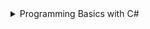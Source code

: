 <details>
<summary>Programming Basics with C#</summary>
<br>

  
  <details>
<summary>Course Content</summary>
<br>

  
  

- Console operation (data input and output)
- Working with loops (for)
- Work with more complex logical checks
- Working with logical checks (if-else)
- Perform simple calculations
- Working with more complex loops (nested for loops and while)
  
</details>
  
  
  
  
  

  
  
| [C# Basic](https://softuni.bg/trainings/3319/programming-basics-with-csharp-march-2021)          | Lab | Excercise |
|---------------------------------|-----|-----------|
| First Steps In Coding          | [Lab](https://github.com/SimonEFK/SoftUni/tree/main/C%23%20Basics/First%20Steps%20In%20Coding/First%20Steps%20In%20Coding%20-%20Lab) | [Excercise](https://github.com/SimonEFK/SoftUni/tree/main/C%23%20Basics/First%20Steps%20In%20Coding/First%20Steps%20In%20Coding%20-%20Exercise) |
| Conditional Statements          | [Lab](https://github.com/SimonEFK/SoftUni/tree/main/C%23%20Basics/Conditional%20Statements/Conditional%20Statements%20-%20Lab) | [Excercise](https://github.com/SimonEFK/SoftUni/tree/main/C%23%20Basics/Conditional%20Statements/Conditional%20Statements%20-Exercise) |
| Conditional Statements Advanced | [Lab](https://github.com/SimonEFK/SoftUni/tree/main/C%23%20Basics/Conditional%20Statements%20Advanced/Conditional%20Statements%20Advanced%20-%20Lab) | [Excercise](https://github.com/SimonEFK/SoftUni/tree/main/C%23%20Basics/Conditional%20Statements%20Advanced/Conditional%20Statements%20Advanced%20-%20Exercise) |
| For Loop                        | [Lab](https://github.com/SimonEFK/SoftUni/tree/main/C%23%20Basics/For%20Loop/For%20Loop%20-%20Lab) | [Excercise](https://github.com/SimonEFK/SoftUni/tree/main/C%23%20Basics/For%20Loop/For%20Loop%20-%20Exercise) |
| Nested Loops                    | [Lab](https://github.com/SimonEFK/SoftUni/tree/main/C%23%20Basics/Nested%20Loops/Nested%20Loops%20-%20Lab) | [Excercise](https://github.com/SimonEFK/SoftUni/tree/main/C%23%20Basics/Nested%20Loops/Nested%20Loops%20-%20Exercise) |
| While Loop                      | [Lab](https://github.com/SimonEFK/SoftUni/tree/main/C%23%20Basics/While%20Loop/While%20Loop%20-%20Lab) | [Excercise](https://github.com/SimonEFK/SoftUni/tree/main/C%23%20Basics/While%20Loop/While%20Loop%20-%20Exercise) |
  
</details>
